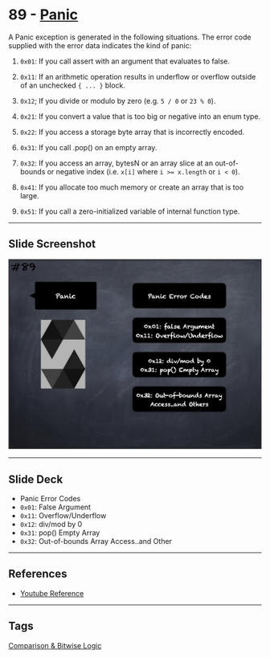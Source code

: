 # 89 - [Panic](Panic.md)
A Panic exception is generated in the following situations. The error code supplied with the error data indicates the kind of panic:

1. `0x01`: If you call assert with an argument that evaluates to false.
    
2. `0x11`: If an arithmetic operation results in underflow or overflow outside of an unchecked `{ ... }` block.
    
3. `0x12`; If you divide or modulo by zero (e.g. `5 / 0` or `23 % 0`).
    
4. `0x21`: If you convert a value that is too big or negative into an enum type.
    
5. `0x22`: If you access a storage byte array that is incorrectly encoded.
    
6. `0x31`: If you call .pop() on an empty array.
    
7. `0x32`: If you access an array, bytesN or an array slice at an out-of-bounds or negative index (i.e. `x[i]` where `i >= x.length` or `i < 0`).
    
8. `0x41`: If you allocate too much memory or create an array that is too large.
    
9. `0x51`: If you call a zero-initialized variable of internal function type.

___
## Slide Screenshot
![089.png](../../images/2.%20Solidity%20101/089.png)
___
## Slide Deck
- Panic Error Codes
- `0x01`: False Argument
- `0x11`: Overflow/Underflow
- `0x12`: div/mod by 0
- `0x31`: pop() Empty Array
- `0x32`: Out-of-bounds Array Access..and Other
___
## References
- [Youtube Reference](https://youtu.be/_oN7XuyhoZA?t=765)
___
## Tags
[Comparison & Bitwise Logic](../1.%20Ethereum101/Comparison%20&%20Bitwise%20Logic.md)

